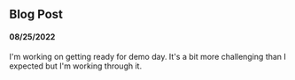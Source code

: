 ## Blog Post
#### 08/25/2022

I'm working on getting ready for demo day. It's a bit more challenging than I expected but I'm working through it.
